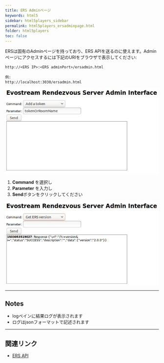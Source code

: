 ```yaml
---
title: ERS Adminページ
keywords: html5
sidebar: html5players_sidebar
permalink: html5players_ersadminpage.html
folder: html5players
toc: false
---
```


ERSは固有のAdminページを持っており、ERS APIを送るのに使えます。Adminページにアクセスするには下記のURIをブラウザで表示してください:

```
http://<ERS IP>:<ERS adminPort>/ersadmin.html

例:
http://localhost:3030/ersadmin.html
```

![](images/html5/ersadminpage.JPG)

1.  **Command** を選択し
2. **Parameter** を入力し
3. **Send**ボタンをクリックしてください

![](images/html5/ers_sendapi.JPG)



------

## Notes

- logペインに結果ログが表示されます
- ログはjsonフォーマットで記述されます

------

## 関連リンク

- [ERS API](html5players_ersapi.html)
